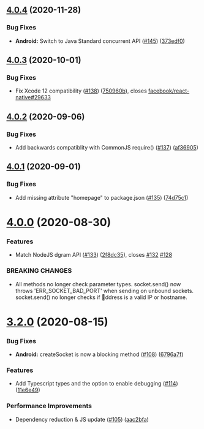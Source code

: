 ## [4.0.4](https://github.com/tradle/react-native-udp/compare/v4.0.3...v4.0.4) (2020-11-28)


### Bug Fixes

* **Android:** Switch to Java Standard concurrent API ([#145](https://github.com/tradle/react-native-udp/issues/145)) ([373edf0](https://github.com/tradle/react-native-udp/commit/373edf03bd274fa8d00609211177bee813978dd1))

## [4.0.3](https://github.com/tradle/react-native-udp/compare/v4.0.2...v4.0.3) (2020-10-01)


### Bug Fixes

* Fix Xcode 12 compatibility ([#138](https://github.com/tradle/react-native-udp/issues/138)) ([750960b](https://github.com/tradle/react-native-udp/commit/750960b8dd7768bd20ea709292e9a4656c9206f4)), closes [facebook/react-native#29633](https://github.com/facebook/react-native/issues/29633)

## [4.0.2](https://github.com/tradle/react-native-udp/compare/v4.0.1...v4.0.2) (2020-09-06)


### Bug Fixes

* Add backwards compatiblity with CommonJS require() ([#137](https://github.com/tradle/react-native-udp/issues/137)) ([af36905](https://github.com/tradle/react-native-udp/commit/af36905bd92dbf78194f2d2d38aa531e9e2b4553))

## [4.0.1](https://github.com/tradle/react-native-udp/compare/v4.0.0...v4.0.1) (2020-09-01)


### Bug Fixes

* Add missing attribute "homepage" to package.json ([#135](https://github.com/tradle/react-native-udp/issues/135)) ([74d75c1](https://github.com/tradle/react-native-udp/commit/74d75c139dbca0049b5c201d5d3144a5c22c09f6))

# [4.0.0](https://github.com/tradle/react-native-udp/compare/v3.2.0...v4.0.0) (2020-08-30)


### Features

* Match NodeJS dgram API ([#133](https://github.com/tradle/react-native-udp/issues/133)) ([2f8dc35](https://github.com/tradle/react-native-udp/commit/2f8dc35d18a7875616bd18d4e6dd5f1d74b6230a)), closes [#132](https://github.com/tradle/react-native-udp/issues/132) [#128](https://github.com/tradle/react-native-udp/issues/128)


### BREAKING CHANGES

* All methods no longer check parameter types. socket.send() now throws 'ERR_SOCKET_BAD_PORT' when sending on unbound sockets. socket.send() no longer checks if ddress is a valid IP or hostname.

# [3.2.0](https://github.com/tradle/react-native-udp/compare/v3.1.0...v3.2.0) (2020-08-15)


### Bug Fixes

* **Android:** createSocket is now a blocking method ([#108](https://github.com/tradle/react-native-udp/issues/108)) ([6796a7f](https://github.com/tradle/react-native-udp/commit/6796a7f12762850262e111a40f84b841ed67c401))


### Features

* Add Typescript types and the option to enable debugging ([#114](https://github.com/tradle/react-native-udp/issues/114)) ([11e6e49](https://github.com/tradle/react-native-udp/commit/11e6e49a417b2a54227977691cd3c5b84a5d5d36))


### Performance Improvements

* Dependency reduction & JS update ([#105](https://github.com/tradle/react-native-udp/issues/105)) ([aac2bfa](https://github.com/tradle/react-native-udp/commit/aac2bfa30591864b18fe8e4190f141f97798e058))

